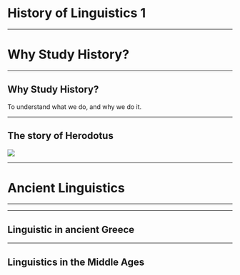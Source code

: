 # History of Linguistics 1

---

# Why Study History?

---

## Why Study History?

To understand what we do, and why we do it.

---

## The story of Herodotus

<img src="https://ethanweed.github.io/Studium_Generale/StudiumGenerale2022/Slides/Images/McGregor_Herodotus.png" width=""/>



---

# Ancient Linguistics

---



---

## Linguistic in ancient Greece 

---

## Linguistics in the Middle Ages